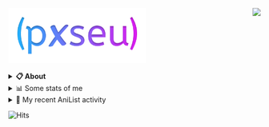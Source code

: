 <a href="https://discord.com/users/338718840873811979"><img align="right" src="https://lanyard-profile-readme.vercel.app/api/338718840873811979?bg=00000000" /></a>

<a href="https://pxseu.com/"><img src="./assets/logo.png" height="110" /></a>
<details>
  <summary><b>📋 About</b></summary>

  I make stuff. \
  Mostly with TypeScript. \
  You can probably find more on my website.

  [🌐 website](https://www.pxseu.com 'MY WEBSITEEEEEEEEEEEEEEEEE') \
  [📧 email](mailto:me@pxseu.com 'MY EMAILLLLLLLLLL')
</details>

<details>
  <summary>📊 Some stats of me</summary>
  
![My github stats!](https://github-readme-stats.vercel.app/api?username=pxseu&show_icons=true&custom_title=My%20Github%20Stats:&line_height=33&include_all_commits=true&bg_color=00000000&title_color=00CCAA&text_color=dddddd&hide_border=true&hide_title=true#gh-dark-mode-only) \
![My top langauges](https://github-readme-stats.vercel.app/api/top-langs?username=pxseu&show_icons=true&layout=compact&card_width=645&bg_color=00000000&title_color=00CCAA&text_color=dddddd&hide_border=true&hide_title=true#gh-dark-mode-only)
</details>

<details>
  <summary>🌸 My recent AniList activity</summary>
  
<!-- ANILIST_ACTIVITY:start -->

-   📖 Read chapter 2 - 3 of [Real mo Tama ni wa Uso wo Tsuku](https://anilist.co/manga/113076) (09:39, 07 March 2022)
-   📺 Watched episode 9 of [Attack on Titan Final Season Part 2](https://anilist.co/anime/131681) (21:52, 06 March 2022)
-   📖 Read chapter 1 of [Real mo Tama ni wa Uso wo Tsuku](https://anilist.co/manga/113076) (10:55, 04 March 2022)
-   📖 Read chapter 244 of [Tokyo Revengers](https://anilist.co/manga/102988) (18:53, 02 March 2022)
-   📺 Watched episode 7 - 8 of [Attack on Titan Final Season Part 2](https://anilist.co/anime/131681) (18:45, 01 March 2022)

<!-- ANILIST_ACTIVITY:end -->
</details>



![Hits](https://hits.link/hits?url=https://github.com/pxseu&label=views&bgRight=ff69b4)


